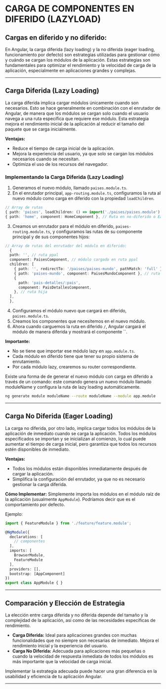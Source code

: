 # CARGA DE COMPONENTES EN DIFERIDO (LAZYLOAD)
## Cargas en diferido y no diferido:
En Angular, la carga diferida (lazy loading) y la no diferida (eager loading, funcionamiento por defecto) son estrategias utilizadas para gestionar cómo y cuándo se cargan los módulos de la aplicación. Estas estrategias son fundamentales para optimizar el rendimiento y la velocidad de carga de la aplicación, especialmente en aplicaciones grandes y complejas.

----

## Carga Diferida (Lazy Loading)

La carga diferida implica cargar módulos únicamente cuando son necesarios. Esto se hace generalmente en combinación con el enrutador de Angular, de manera que los módulos se cargan solo cuando el usuario navega a una ruta específica que requiere ese módulo. Esta estrategia mejora el rendimiento inicial de la aplicación al reducir el tamaño del paquete que se carga inicialmente.

**Ventajas:**
- Reduce el tiempo de carga inicial de la aplicación.
- Mejora la experiencia del usuario, ya que solo se cargan los módulos necesarios cuando se necesitan.
- Optimiza el uso de los recursos del navegador.

### Implementando la Carga Diferida (Lazy Loading)

1. Generamos el nuevo módulo, llamado `paises.module.ts`.
2. En el enrutador principal, `app-routing.module.ts`, configuramos la ruta al nuevo módulo como carga en diferido con la propiedad `loadChildren`.

  ```ts
  // Array de rutas
  { path: 'paises', loadChildren: () => import('./paises/paises.module').then((m) => m.PaisesModule) }, // Ruta en diferido o Lazy
  { path: 'home', component: HomeComponent }, // Ruta en no-diferido o Eager
  ```

3. Creamos un enrutador para el módulo en diferido, `paises-routing.module.ts`, y configuramos las rutas de su componente principal y de sus componentes hijos:

  ```ts
  // Array de rutas del enrutador del módulo en diferido:
    {
    path: '', // ruta ppal
    component: PaisesComponent, // módulo cargado en ruta ppal
    children: [
      { path: '', redirectTo: '/paises/paises-mundo', pathMatch: 'full' }, // ruta hija
      { path: 'paises-mundo', component: PaisesMundoComponent }, // ruta hija
      {
        path: 'pais-detalles/:pais',
        component: PaisDetallesComponent,
      }, // ruta hija
    ],
    },
  ```

4. Configuramos el módulo nuevo que cargará en diferido, `paises.module.ts`.
5. Creamos los componentes que necesitemos en el nuevo módulo.
6. Ahora cuando carguemos la ruta en diferido `/`, Angular cargará el módulo de manera diferida y mostrará el componente ``.

**Importante:**

- No se tiene que importar ese módulo lazy en `app.module.ts`.
- Cada módulo en diferido tiene que tener su propio sistema de enrutamiento.
- Por cada módulo lazy, crearemos su router correspondiente.

Existe una forma de de generar el nuevo módulo con carga en diferido a través de un comando: este comando genera un nuevo módulo llamado moduleName y configura la ruta de lazy loading automáticamente.

```bash
ng generate module moduleName --route moduleName --module app.module
```

----

## Carga No Diferida (Eager Loading)

La carga no diferida, por otro lado, implica cargar todos los módulos de la aplicación de inmediato cuando se carga la aplicación. Todos los módulos especificados se importan y se inicializan al comienzo, lo cual puede aumentar el tiempo de carga inicial, pero garantiza que todos los recursos estén disponibles de inmediato.

**Ventajas:**
- Todos los módulos están disponibles inmediatamente después de cargar la aplicación.
- Simplifica la configuración del enrutador, ya que no es necesario gestionar la carga diferida.

**Cómo Implementar:**
Simplemente importa los módulos en el módulo raíz de la aplicación (usualmente `AppModule`). Podríamos decir que es el comportamiento por defecto.

Ejemplo:
```typescript
import { FeatureModule } from './feature/feature.module';

@NgModule({
  declarations: [
    // componentes
  ],
  imports: [
    BrowserModule,
    FeatureModule
  ],
  providers: [],
  bootstrap: [AppComponent]
})
export class AppModule { }
```

----

## Comparación y Elección de Estrategia

La elección entre carga diferida y no diferida depende del tamaño y la complejidad de la aplicación, así como de las necesidades específicas de rendimiento.

- **Carga Diferida:** Ideal para aplicaciones grandes con muchas funcionalidades que no siempre son necesarias de inmediato. Mejora el rendimiento inicial y la experiencia del usuario.
- **Carga No Diferida:** Adecuada para aplicaciones más pequeñas o cuando la velocidad de respuesta inmediata de todos los módulos es más importante que la velocidad de carga inicial.

Implementar la estrategia adecuada puede hacer una gran diferencia en la usabilidad y eficiencia de tu aplicación Angular.

----
